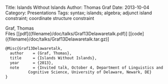 Title: Islands Without Islands
Author: Thomas Graf
Date: 2013-10-04
Category: Presentations
Tags: syntax; islands; algebra; adjunct island constraint; coordinate structure constraint

<div markdown class="authors">
Graf, Thomas
</div>

<div markdown class="files">
<span id="files-title">Files</span>
[[pdf]({filename}/doc/talks/Graf13Delawaretalk.pdf)]
[[code]({filename}/doc/talks/Graf13Delawaretalk.tar.gz)]
</div>

~~~latex
@Misc{Graf13Delawaretalk,
  author	= {Graf, Thomas},
  title		= {Islands Without Islands},
  year		= {2013},
  note		= {Invited talk, October 4, Department of Linguistics and
		  Cognitive Science, University of Delaware, Newark, DE}
}
~~~
